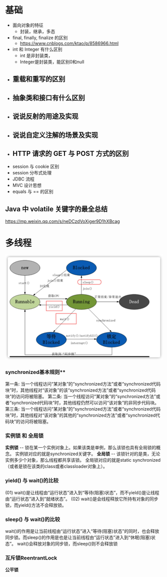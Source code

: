 # 基础

- 面向对象的特征
  - 封装，继承，多态
- final, finally, finalize 的区别
  - https://www.cnblogs.com/ktao/p/8586966.html
- int 和 Integer 有什么区别
  - int 是非封装类，
  - Integer是封装类，能区别0和null
- 重载和重写的区别
  - 
- 抽象类和接口有什么区别
  - 
- 说说反射的用途及实现
  - 
- 说说自定义注解的场景及实现
  - 
- HTTP 请求的 GET 与 POST 方式的区别
  - 
- session 与 cookie 区别
- session 分布式处理
- JDBC 流程
- MVC 设计思想
- equals 与 == 的区别



## Java 中 volatile 关键字的最全总结

https://mp.weixin.qq.com/s/neDCzdVoXiger9D1hXBcag

# 多线程

![image-20200518201812682](./image-20200518201812682.png)



### synchronized基本规则**

第一条: 当一个线程访问“某对象”的“synchronized方法”或者“synchronized代码块”时，其他线程对“该对象”的该“synchronized方法”或者“synchronized代码块”的访问将被阻塞。
第二条: 当一个线程访问“某对象”的“synchronized方法”或者“synchronized代码块”时，其他线程仍然可以访问“该对象”的非同步代码块。
第三条: 当一个线程访问“某对象”的“synchronized方法”或者“synchronized代码块”时，其他线程对“该对象”的其他的“synchronized方法”或者“synchronized代码块”的访问将被阻塞。

### **实例锁 和 全局锁**

**实例锁** -- 锁在某一个实例对象上。如果该类是单例，那么该锁也具有全局锁的概念。
        实例锁对应的就是synchronized关键字。
**全局锁** -- 该锁针对的是类，无论实例多少个对象，那么线程都共享该锁。
        全局锁对应的就是static synchronized（或者是锁在该类的class或者classloader对象上）。

### **yield() 与 wait()的比较**

(01) wait()是让线程由“运行状态”进入到“等待(阻塞)状态”，而不yield()是让线程由“运行状态”进入到“就绪状态”。
(02) wait()是会线程释放它所持有对象的同步锁，而yield()方法不会释放锁。

### **sleep() 与 wait()的比较**

wait()的作用是让当前线程由“运行状态”进入“等待(阻塞)状态”的同时，也会释放同步锁。而sleep()的作用是也是让当前线程由“运行状态”进入到“休眠(阻塞)状态”。
wait()会释放对象的同步锁，而sleep()则不会释放锁

### **互斥锁ReentrantLock**

**公平锁**


